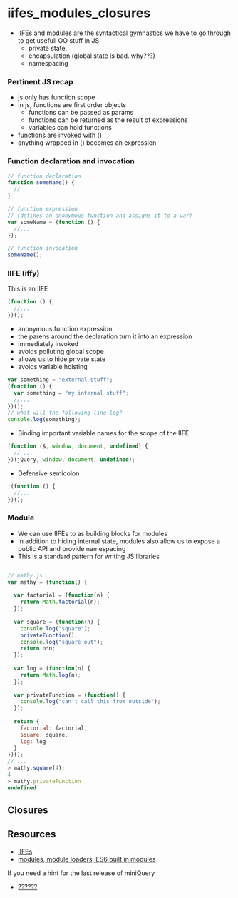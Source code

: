 # iifes_modules_closures

- IIFEs and modules are the syntactical gymnastics we have to go through to get usefull OO stuff in JS
  - private state, 
  - encapsulation (global state is bad.  why???)
  - namespacing

### Pertinent JS recap
- js only has function scope
- in js, functions are first order objects
  - functions can be passed as params
  - functions can be returned as the result of expressions
  - variables can hold functions
- functions are invoked with ()
- anything wrapped in () becomes an expression

### Function declaration and invocation

```javascript
// function declaration
function someName() { 
  //
}
```

```javascript
// function expression
// (defines an anonymous function and assigns it to a var)
var someName = (function () {
  //...
});
```

```javascript
// function invocation
someName();
```

### IIFE (iffy)

This is an IIFE

```javascript
(function () {
  //...
})();
```

- anonymous function expression
- the parens around the declaration turn it into an expression
- immediately invoked
- avoids polluting global scope
- allows us to hide private state
- avoids variable hoisting

```javascript
var something = "external stuff";
(function () {
  var something = "my internal stuff";
  //...
})();
// what will the following line log?
console.log(something);
```

- Binding important variable names for the scope of the IIFE

```javascript
(function ($, window, document, undefined) {
  // ...
})(jQuery, window, document, undefined);
```

- Defensive semicolon

```javascript
;(function () {
  //...
})();
```

### Module

- We can use IIFEs to as building blocks for modules
- In addition to hiding internal state, modules also allow us to expose a public API and provide namespacing
- This is a standard pattern for writing JS libraries

```javascript

// mathy.js
var mathy = (function() {
  
  var factorial = (function(n) { 
    return Math.factorial(n);
  });
  
  var square = (function(n) {
    console.log("square");
    privateFunction();
    console.log("square out");
    return n*n;
  });
  
  var log = (function(n) {
    return Math.log(n);
  });
  
  var privateFunction = (function() {
    console.log("can't call this from outside");
  });
  
  return {
    factorial: factorial,
    square: square,
    log: log
  }
})();
// ...
> mathy.square(4);
4
> mathy.privateFunction
undefined
```


## Closures




## Resources

- [IIFEs](http://en.wikipedia.org/wiki/Immediately-invoked_function_expression)
- [modules, module loaders, ES6 built in modules](]https://www.airpair.com/javascript/posts/the-mind-boggling-universe-of-javascript-modules)

If you need a hint for the last release of miniQuery
- [??????](http://blog.buymeasoda.com/creating-a-jquery-like-chaining-api/)
